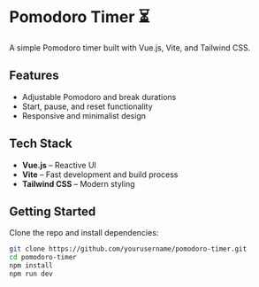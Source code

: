 # Pomodoro Timer ⏳  

A simple Pomodoro timer built with Vue.js, Vite, and Tailwind CSS.  

## Features  
- Adjustable Pomodoro and break durations  
- Start, pause, and reset functionality  
- Responsive and minimalist design  

## Tech Stack  
- **Vue.js** – Reactive UI  
- **Vite** – Fast development and build process  
- **Tailwind CSS** – Modern styling  

## Getting Started  
Clone the repo and install dependencies:  
```bash
git clone https://github.com/yourusername/pomodoro-timer.git
cd pomodoro-timer
npm install
npm run dev
